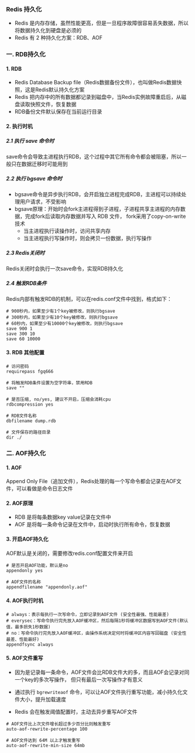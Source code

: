 ### Redis 持久化
* Redis 是内存存储，虽然性能更高，但是一旦程序故障很容易丢失数据，所以将数据持久化到硬盘是必须的
* Redis 有 2 种持久化方案：RDB、AOF

### 一. RDB持久化 
#### 1. RDB
* Redis Database Backup file（Redis数据备份文件），也叫做Redis数据快照，这是Redis默认持久化方案
* Redis 把内存中的所有数据都记录到磁盘中，当Redis实例故障重启后，从磁盘读取快照文件，恢复数据
* RDB备份文件默认保存在当前运行目录

#### 2. 执行时机
##### 2.1 执行 save 命令时
save命令会导致主进程执行RDB，这个过程中其它所有命令都会被阻塞，所以一般只在数据迁移时可能用到
    
##### 2.2 执行 bgsave 命令时
* bgsave命令是异步执行RDB，会开启独立进程完成RDB，主进程可以持续处理用户请求，不受影响
* bgsave原理：开始时会fork主进程得到子进程，子进程共享主进程的内存数据，完成fork后读取内存数据并写入 RDB 文件，
fork采用了copy-on-write技术
  - 当主进程执行读操作时，访问共享内存
  - 当主进程执行写操作时，则会拷贝一份数据，执行写操作
  
  
##### 2.3 Redis关闭时
Redis关闭时会执行一次save命令，实现RDB持久化


##### 2.4 触发RDB条件
Redis内部有触发RDB的机制，可以在redis.conf文件中找到，格式如下：

```
# 900秒内，如果至少有1个key被修改，则执行bgsave 
# 300秒内，如果至少有10个key被修改，则执行bgsave 
# 60秒内，如果至少有10000个key被修改，则执行bgsave
save 900 1  
save 300 10  
save 60 10000 
```

#### 3. RDB 其他配置
``` 
# 访问密码
requirepass fgq666

# 将触发RDB条件设置为空字符串，禁用RDB
save "" 

# 是否压缩, no/yes, 建议不开启，压缩会消耗cpu
rdbcompression yes

# RDB文件名称
dbfilename dump.rdb  

# 文件保存的路径目录
dir ./ 
```






### 二. AOF持久化 
#### 1. AOF
Append Only File（追加文件），Redis处理的每一个写命令都会记录在AOF文件，可以看做是命令日志文件


#### 2. AOF原理
* RDB 是将每条数据key value记录在文件中
* AOF 是将每一条命令记录在文件中，启动时执行所有命令，恢复数据
 

#### 3. 开启AOF持久化
AOF默认是关闭的，需要修改redis.conf配置文件来开启

```
# 是否开启AOF功能，默认是no
appendonly yes

# AOF文件的名称
appendfilename "appendonly.aof"
```

#### 4. AOF执行时机  
```
# always：表示每执行一次写命令，立即记录到AOF文件 (安全性最强、性能最差)
# everysec：写命令执行完先放入AOF缓冲区，然后每隔1秒将缓冲区数据写到AOF文件(默认值，最多损失1秒数据)
# no：写命令执行完先放入AOF缓冲区，由操作系统决定何时将缓冲区内容写回磁盘 (安全性最差、性能最好)
appendfsync always 
```

#### 5. AOF文件重写
* 因为是记录每一条命令，AOF文件会比RDB文件大的多，而且AOF会记录对同一个key的多次写操作，
但只有最后一次写操作才有意义

* 通过执行 `bgrewriteaof` 命令，可以让AOF文件执行重写功能，减小持久化文件大小，提升加载速度
* Redis 会在触发阈值配置时，主动去异步重写AOF文件

```
# AOF文件比上次文件增长超过多少百分比则触发重写
auto-aof-rewrite-percentage 100

# AOF文件达到 64M 以上才触发重写 
auto-aof-rewrite-min-size 64mb 
```


